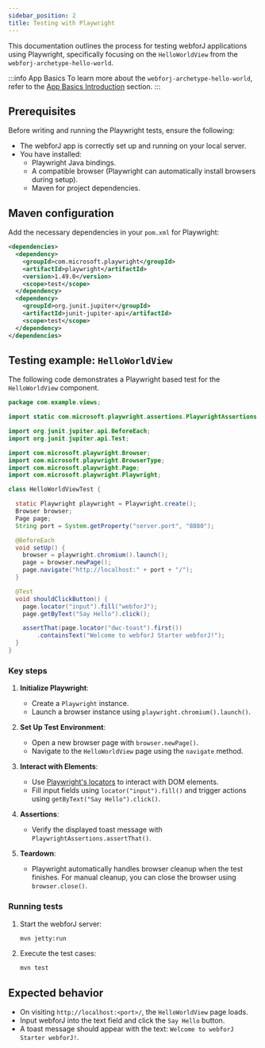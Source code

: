 ```yaml
---
sidebar_position: 2
title: Testing with Playwright
---
```


This documentation outlines the process for testing webforJ applications using Playwright, specifically focusing on the `HelloWorldView` from the `webforj-archetype-hello-world`.

:::info App Basics
To learn more about the `webforj-archetype-hello-world`, refer to the [App Basics Introduction](../../introduction/basics) section.
:::

## Prerequisites

Before writing and running the Playwright tests, ensure the following:
- The webforJ app is correctly set up and running on your local server.
- You have installed:
  - Playwright Java bindings.
  - A compatible browser (Playwright can automatically install browsers during setup).
  - Maven for project dependencies.

## Maven configuration

Add the necessary dependencies in your `pom.xml` for Playwright:

```xml title="pom.xml"
<dependencies>
  <dependency>
    <groupId>com.microsoft.playwright</groupId>
    <artifactId>playwright</artifactId>
    <version>1.49.0</version>
    <scope>test</scope>
  </dependency>
  <dependency>
    <groupId>org.junit.jupiter</groupId>
    <artifactId>junit-jupiter-api</artifactId>
    <scope>test</scope>
  </dependency>
</dependencies>
```

## Testing example: `HelloWorldView`

The following code demonstrates a Playwright based test for the `HelloWorldView` component.

```java title="HelloWorldViewTest.java"
package com.example.views;

import static com.microsoft.playwright.assertions.PlaywrightAssertions.assertThat;

import org.junit.jupiter.api.BeforeEach;
import org.junit.jupiter.api.Test;

import com.microsoft.playwright.Browser;
import com.microsoft.playwright.BrowserType;
import com.microsoft.playwright.Page;
import com.microsoft.playwright.Playwright;

class HelloWorldViewTest {

  static Playwright playwright = Playwright.create();
  Browser browser;
  Page page;
  String port = System.getProperty("server.port", "8080");

  @BeforeEach
  void setUp() {
    browser = playwright.chromium().launch(); 
    page = browser.newPage();
    page.navigate("http://localhost:" + port + "/");
  }

  @Test
  void shouldClickButton() {
    page.locator("input").fill("webforJ");
    page.getByText("Say Hello").click();

    assertThat(page.locator("dwc-toast").first())
        .containsText("Welcome to webforJ Starter webforJ!");
  }
}
```

### Key steps

1. **Initialize Playwright**:
   - Create a `Playwright` instance.
   - Launch a browser instance using `playwright.chromium().launch()`.

2. **Set Up Test Environment**:
   - Open a new browser page with `browser.newPage()`.
   - Navigate to the `HelloWorldView` page using the `navigate` method.

3. **Interact with Elements**:
   - Use [Playwright's locators](https://playwright.dev/java/docs/api/class-locator) to interact with DOM elements.
   - Fill input fields using `locator("input").fill()` and trigger actions using `getByText("Say Hello").click()`.

4. **Assertions**:
   - Verify the displayed toast message with `PlaywrightAssertions.assertThat()`.

5. **Teardown**:
   - Playwright automatically handles browser cleanup when the test finishes. For manual cleanup, you can close the browser using `browser.close()`.

### Running tests

1. Start the webforJ server:
   ```bash
   mvn jetty:run
   ```

2. Execute the test cases:
   ```bash
   mvn test
   ```

## Expected behavior

- On visiting `http://localhost:<port>/`, the `HelloWorldView` page loads.
- Input webforJ into the text field and click the `Say Hello` button.
- A toast message should appear with the text: `Welcome to webforJ Starter webforJ!`.
